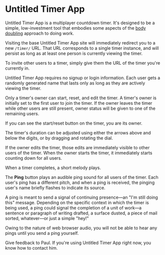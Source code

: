 # Untitled Timer App

Untitled Timer App is a multiplayer countdown timer. It's designed to be a simple, low-investment tool that embodies some aspects of the [body doubling](https://en.wikipedia.org/wiki/Body_doubling) approach to doing work.

Visiting the base Untitled Timer App site will immediately redirect you to a new `/timer/` URL. That URL corresponds to a single timer instance, and will persist as long as at least one person is currently viewing the timer.

To invite other users to a timer, simply give them the URL of the timer you're currently in.

Untitled Timer App requires no signup or login information. Each user gets a randomly generated name that lasts only as long as they are actively viewing the timer.

Only a timer's owner can start, reset, and edit the timer. A timer's owner is initially set to the first user to join the timer. If the owner leaves the timer while other users are still present, owner status will be given to one of the remaining users.

If you can see the start/reset button on the timer, you are its owner.

The timer's duration can be adjusted using either the arrows above and below the digits, or by dragging and rotating the dial.

If the owner edits the timer, those edits are immediately visible to other users of the timer. When the owner starts the timer, it immediately starts counting down for all users.

When a timer completes, a short melody plays.

The **Ping** button plays an audible ping sound for all users of the timer. Each user's ping has a different pitch, and when a ping is received, the pinging user's name briefly flashes to indicate its source.

A ping is meant to send a signal of continuing presence—an "I'm still doing this" message. Depending on the specific context in which the timer is being used, a ping could signal the completion of a unit of work—a sentence or paragraph of writing drafted, a surface dusted, a piece of mail sorted, whatever—or just a simple "hey!"

Owing to the nature of web browser audio, you will not be able to hear any pings until you send a ping yourself. 

Give feedback to Paul. If you're using Untitled Timer App right now, you know how to contact him.